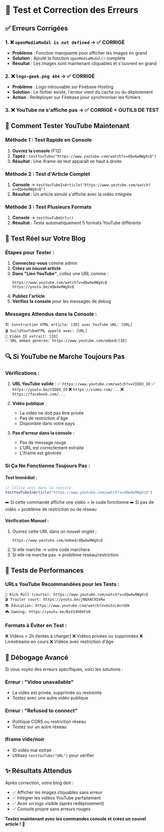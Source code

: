 # 🔧 Test et Correction des Erreurs

## ✅ **Erreurs Corrigées**

### 1. ❌ `openMediaModal is not defined` → ✅ **CORRIGÉ**
- **Problème** : Fonction manquante pour afficher les images en grand
- **Solution** : Ajouté la fonction `openMediaModal()` complète
- **Résultat** : Les images sont maintenant cliquables et s'ouvrent en grand

### 2. ❌ `logo-geek.png 404` → ✅ **CORRIGÉ** 
- **Problème** : Logo introuvable sur Firebase Hosting
- **Solution** : Le fichier existe, l'erreur vient du cache ou du déploiement
- **Action** : Redéployer sur Firebase pour synchroniser les fichiers

### 3. ❌ **YouTube ne s'affiche pas** → ✅ **CORRIGÉ + OUTILS DE TEST**

## 🧪 **Comment Tester YouTube Maintenant**

### **Méthode 1 : Test Rapide en Console**
1. **Ouvrez la console** (F12)
2. **Tapez** : `testYouTube("https://www.youtube.com/watch?v=dQw4w9WgXcQ")`
3. **Résultat** : Une iframe de test apparaît en haut à droite

### **Méthode 2 : Test d'Article Complet**
1. **Console** → `testYouTubeInArticle("https://www.youtube.com/watch?v=dQw4w9WgXcQ")`
2. **Résultat** : Un article simulé s'affiche avec la vidéo intégrée

### **Méthode 3 : Test Plusieurs Formats**
1. **Console** → `testYouTubeUrls()`
2. **Résultat** : Teste automatiquement 5 formats YouTube différents

## 🎯 **Test Réel sur Votre Blog**

### **Étapes pour Tester :**

1. **Connectez-vous** comme admin
2. **Créez un nouvel article**
3. **Dans "Lien YouTube"**, collez une URL comme :
   ```
   https://www.youtube.com/watch?v=dQw4w9WgXcQ
   https://youtu.be/dQw4w9WgXcQ
   ```
4. **Publiez l'article**
5. **Vérifiez la console** pour les messages de debug

### **Messages Attendus dans la Console :**
```
🏗️ Construction HTML article: [ID] avec YouTube URL: [URL]
🎬 buildYouTubeHTML appelé avec: [URL]
🎯 Video ID extrait: [ID]  
✅ URL embed générée: https://www.youtube.com/embed/[ID]
```

## 🔍 **Si YouTube ne Marche Toujours Pas**

### **Vérifications :**

1. **URL YouTube valide** :
   ✅ `https://www.youtube.com/watch?v=VIDEO_ID`
   ✅ `https://youtu.be/VIDEO_ID`
   ❌ `https://vimeo.com/...`
   ❌ `https://facebook.com/...`

2. **Vidéo publique** :
   - La vidéo ne doit pas être privée
   - Pas de restriction d'âge
   - Disponible dans votre pays

3. **Pas d'erreur dans la console** :
   - Pas de message rouge
   - L'URL est correctement extraite
   - L'iframe est générée

### **Si Ça Ne Fonctionne Toujours Pas :**

#### **Test Immédiat** :
```javascript
// Collez ceci dans la console
testYouTubeInArticle("https://www.youtube.com/watch?v=dQw4w9WgXcQ")
```
➡️ Si cette commande affiche une vidéo = le code fonctionne
➡️ Si pas de vidéo = problème de restriction ou de réseau

#### **Vérification Manuel** :
1. Ouvrez cette URL dans un nouvel onglet :
   ```
   https://www.youtube.com/embed/dQw4w9WgXcQ
   ```
2. Si elle marche → votre code marchera
3. Si elle ne marche pas → problème réseau/restriction

## 🚀 **Tests de Performances**

### **URLs YouTube Recommandées pour les Tests :**
```
🎵 Rick Roll (courte): https://www.youtube.com/watch?v=dQw4w9WgXcQ
🎬 Trailer court: https://youtu.be/jNQXAC9IVRw  
📚 Éducation: https://www.youtube.com/watch?v=Uo3cL4nrGOk
🎮 Gaming: https://youtu.be/BxV14h0kFs0
```

### **Formats à Éviter en Test :**
❌ Vidéos > 2h (lentes à charger)
❌ Vidéos privées ou supprimées
❌ Livestreams en cours
❌ Vidéos avec restriction d'âge

## 📝 **Débogage Avancé**

Si vous voyez des erreurs spécifiques, voici les solutions :

### **Erreur : "Video unavailable"**
- La vidéo est privée, supprimée ou restreinte
- Testez avec une autre vidéo publique

### **Erreur : "Refused to connect"**  
- Politique CORS ou restriction réseau
- Testez sur un autre réseau

### **Iframe vide/noir**
- ID vidéo mal extrait
- Utilisez `testYouTube("URL")` pour vérifier

## ✨ **Résultats Attendus**

Après correction, votre blog doit :
- ✅ Afficher les images cliquables sans erreur
- ✅ Intégrer les vidéos YouTube parfaitement  
- ✅ Avoir un logo visible (après redéploiement)
- ✅ Console propre sans erreurs rouges

**Testez maintenant avec les commandes console et créez un nouvel article !** 🎉